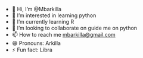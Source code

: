 - 👋 Hi, I’m @Mbarkilla
- 👀 I’m interested in learning python
- 🌱 I’m currently learning R
- 💞️ I’m looking to collaborate on guide me on python
- 📫 How to reach me mbarkilla@gmail.com 
- 😄 Pronouns: Arkilla
- ⚡ Fun fact: Libra

<!---
Mbarkilla/Mbarkilla is a ✨ special ✨ repository because its `README.md` (this file) appears on your GitHub profile.
You can click the Preview link to take a look at your changes.
--->
